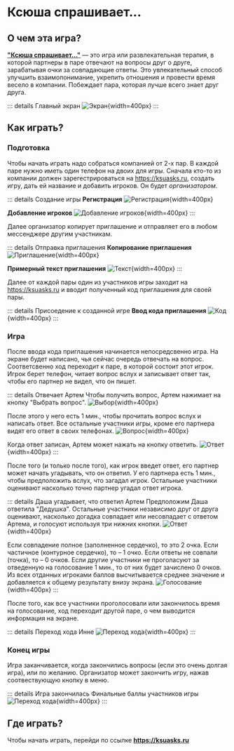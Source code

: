 # Ксюша спрашивает...

## О чем эта игра?

**["Ксюша спрашивает..."](https://ksuasks.ru)** — это игра или развлекательная терапия, в которой партнеры в паре отвечают на вопросы друг о друге, зарабатывая очки за совпадающие ответы. Это увлекательный способ улучшить взаимопонимание, укрепить отношения и провести время весело в компании. Побеждает пара, которая лучше всего знает друг друга.

::: details Главный экран
![Экран](/ksuasks/00.jpeg){width=400px}
:::

## Как играть?

### Подготовка

Чтобы начать играть надо собраться компанией от 2-х пар. В каждой паре нужно иметь один телефон на двоих для игры. Сначала кто-то из компании должен зарегестрироваться на https://ksuasks.ru, создать игру, дать ей название и добавить игроков. Он будет *организатором*.

::: details Создание игры
**Регистрация**
![Регистрация](/ksuasks/01.jpeg){width=400px}

**Добавление игроков**
![Добавление игроков](/ksuasks/02.jpeg){width=400px}
:::

Далее организатор копирует приглашение и отправляет его в любом мессенджере другим участникам.

::: details Отправка приглашения
**Копирование приглашения**
![Приглашение](/ksuasks/03.jpeg){width=400px}

**Примерный текст приглашения**
![Текст](/ksuasks/04.jpeg){width=400px}
:::

Далее от каждой пары один из участников игры заходит на https://ksuasks.ru и вводит полученный код приглашения для своей пары.

::: details Присоедение к созданной игре
**Ввод кода приглашения**
![Код](/ksuasks/05.jpeg){width=400px}
:::

### Игра

После ввода кода приглашения начинается непосредсвенно игра. На экране будет написано, чья сейчас очередь отвечать на вопрос. Соответсвенно ход переходит к паре, в которой состоит этот игрок. Игрок берет телефон, читает вопрос вслух и записывает ответ так, чтобы его партнер не видел, что он пишет.

::: details Отвечает Артем
Чтобы получить вопрос, Артем нажимает на кнопку "Выбрать вопрос".
![Выбор](/ksuasks/06.jpeg){width=400px}

После этого у него есть 1 мин., чтобы прочитать вопрос вслух и написать ответ. Все остальные участники игры, кроме его партнера видят его ответ в своих телефонах.
![Вопрос](/ksuasks/07.jpeg){width=400px}

Когда ответ записан, Артем может нажать на кнопку ответить.
![Ответ](/ksuasks/08.jpeg){width=400px}
:::

После того (и только после того), как игрок введет ответ, его партнер может начать угадывать, что он ответил. У его партнера есть 1 мин., чтобы предположить вслух, что загадал игрок. Остальные участники оценивают насколько точно партнер угадал ответ игрока.

::: details Даша угадывает, что ответил Артем
Предположим Даша ответила "Дедушка". Остальные участники независимо друг от друга оценивают, насколько догадка совпадает или несовпадает с ответом Артема, и голосуют используя три нижних кнопки.
![Ответ](/ksuasks/09.jpeg){width=400px}

Если совпадение полное (заполненное сердечко), то это 2 очка. Если частичное (контурное сердечко), то – 1 очко. Если ответы не совпали (точка), то – 0 очков. Если другие участники не проголасуют за отведенную на голосование 1 мин., то от них будет зачислено 0 очков. Из всех отданных игроками баллов высчитывается среднее значение и добавляется к общему результату внизу экрана.
![Голосование](/ksuasks/10.jpeg){width=400px}
:::

После того, как все участники проголосовали или закончилось время на голосование, ход переходит другой паре, о чем выводится информация на экране.

::: details Переход хода Инне
![Переход хода](/ksuasks/11.jpeg){width=400px}
:::

### Конец игры

Игра заканчивается, когда закончились вопросы (если это очень долгая игра), или по желанию. Организатор может закончить игру, нажав соотвествующую кнопку в меню.

::: details Игра закончилась
Финальные баллы участников игры
![Переход хода](/ksuasks/12.jpeg){width=400px}
:::

## Где играть?

Чтобы начать играть, перейди по ссылке **https://ksuasks.ru**
